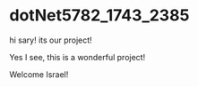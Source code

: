 # dotNet5782_1743_2385

hi sary! its our project!

Yes I see, this is a wonderful project!

Welcome Israel!

